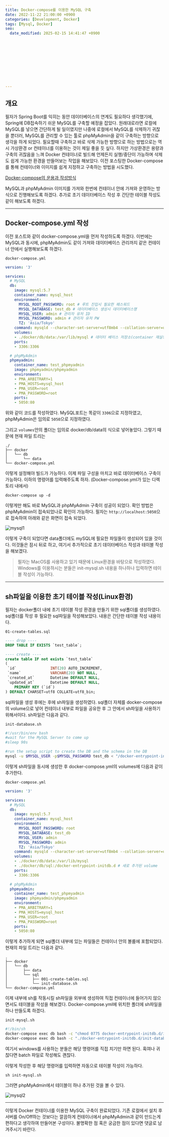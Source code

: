 ```yaml
---
title: Docker-compose를 이용한 MySQL 구축
date: 2022-11-22 21:00:00 +0900
categories: [Development, Docker]
tags: [Mysql, Docker]
seo:
  date_modified: 2025-02-15 14:41:47 +0900











---
```


## 개요

필자가 Spring Boot를 익히는 동안 데이터베이스의 연계도 필요하다 생각했기에, Spring에 DB접속하기 쉬운 MySQL를 구축할 예정을 잡았다. 원래대로라면 로컬에 MySQL를 넣으면 간단하게 될 일이였지만 나중에 로컬에서 MySQL를 삭제하기 귀찮을 뿐더러, MySQL를 관리할 수 있는 툴로 phpMyAdmin을 같이 구축하는 방향으로 생각을 하게 되었다. 필요할때 구축하고 바로 삭제 가능한 방향으로 하는 방법으로는 역시 가상환경 or 컨테이너를 이용하는 것이 제일 좋을 듯 싶다. 하지만 가상환경은 용량과 구축의 귀찮음을 느껴 Docker 컨테이너로 빌드해 언제든지 실행/중단이 가능하며 삭제도 쉽게 가능한 환경을 만들어보는 작업을 해보았다. 이전 포스팅한 Docker-compose를 통해 컨테이너와 이미지를 쉽게 지정하고 구축하는 방법을 시도했다.

[Docker-compose의 운용과 작성방식](https://freez2385.github.io/posts/Docker-compose/)

 MySQL과 phpMyAdmin 이미지를 가져와 한번에 컨테이너 안에 가져와 운영하는 방식으로 진행해보도록 하겠다. 추가로 초기 데이터베이스 작성 후 간단한 테이블 작성도 같이 해보도록 하겠다.

---

## Docker-compose.yml 작성

이전 포스트와 같이 docker-compose.yml을 먼저 작성하도록 하겠다. 이번에는 MySQL과 동시에, phpMyAdmin도 같이 가져와 데이터베이스 관리까지 같은 컨테이너 안에서 실행해보도록 하겠다.

`docker-compose.yml`

```yml
version: '3'

services:
  # MySQL
  db:
    image: mysql:5.7
    container_name: mysql_host
    environment:
      MYSQL_ROOT_PASSWORD: root # 루트 진입시 필요한 패스워드
      MYSQL_DATABASE: test_db # 데이터베이스 생성시 데이터베이스명
      MYSQL_USER: admin # 관리자 유저 ID
      MYSQL_PASSWORD: admin # 관리자 유저 PW
      TZ: 'Asia/Tokyo'
    command: mysqld --character-set-server=utf8mb4 --collation-server=utf8mb4_unicode_ci # 빌드 후 데이터베이스 문자열을 UTF-8로 변경
    volumes:
    - ./docker/db/data:/var/lib/mysql # 데이터 베이스 저장소(container 재실행시 이전 정보 유지)
    ports:
    - 3306:3306

  # phpMyAdmin
  phpmyadmin:
    container_name: test_phpmyadmin
    image: phpmyadmin/phpmyadmin
    environment:
    - PMA_ARBITRARY=1
    - PMA_HOSTS=mysql_host
    - PMA_USER=root
    - PMA_PASSWORD=root
    ports:
    - 5050:80
```

위와 같이 코드를 작성하였다. MySQL포트는 똑같이 `3306`으로 지정하였고, phpMyAdmin은 임의로 `5050`으로 지정하였다. 

그리고 `volumes`안의 폴더는 임의로 docker/db/data의 식으로 넣어놓았다. 그렇기 때문에 현재 파일 트리는

```
./
├── docker
│   └── db
│       └── data
└── docker-compose.yml
```

이렇게 설정해야 빌드가 가능하다. 이제 파일 구성을 마치고 바로 데이터베이스 구축이 가능하다. 이하의 명령어를 입력해주도록 하자. (Docker-compose.yml가 있는 디렉토리 내에서)

```
docker-compose up -d
```

이렇게만 해도 바로 MySQL과 phpMyAdmin 구축이 성공이 되었다. 확인 방법은 phpMyAdmin이 접속되었나로 확인이 가능하다. 필자는 `http://localhost:5050`으로 접속하여 아래와 같은 화면이 접속 되었다.

![mysql1](https://s3.ap-northeast-1.amazonaws.com/freez2385.blog/img/2022-11-22-mysql/mysql1.png)

이렇게 구축이 되었다면 data폴더에도 mySQL에 필요한 파일들이 생성되어 있을 것이다. 이것들은 잠시 뒤로 하고, 여기서 추가적으로 초기 데이터베이스 작성과 테이블 작성을 해보겠다.

> 필자는 MacOS를 사용하고 있기 때문에 Linux환경을 바탕으로 작성하였다. Windows를 이용하시는 분들은 init-mysql.sh 내용을 하나하나 입력하면 테이블 작성이 가능하다.

---

## sh파일을 이용한 초기 테이블 작성(Linux환경)

필자는 docker폴더 내에 초기 테이블 작성 환경을 만들기 위한 sql폴더를 생성하였다. sql폴더를 작성 후 필요한 sql파일을 작성해보았다. 내용은 간단한  테이블 작성 내용이다.

`01-create-tables.sql`

```sql
---- drop ----
DROP TABLE IF EXISTS `test_table`;

---- create ----
create table IF not exists `test_table`
(
 `id`               INT(20) AUTO_INCREMENT,
 `name`             VARCHAR(20) NOT NULL,
 `created_at`       Datetime DEFAULT NULL,
 `updated_at`       Datetime DEFAULT NULL,
    PRIMARY KEY (`id`)
) DEFAULT CHARSET=utf8 COLLATE=utf8_bin;

```

sql파일을 생성 후에는 후에 sh파일을 생성하였다. sql폴더 자체를 docker-compose의 volume으로 넣어 컨테이너 내부로 파일을 공유한 후 그 안에서 sh파일을 사용하기 위해서이다. sh파일은 다음과 같다.

`init-database.sh`

```sh
#!/usr/bin/env bash
#wait for the MySQL Server to come up
#sleep 90s

#run the setup script to create the DB and the schema in the DB
mysql -u $MYSQL_USER -p$MYSQL_PASSWORD test_db < "/docker-entrypoint-initdb.d/001-create-tables.sql"
```

이렇게 sh파일을 동시에 생성한 후 docker-compose.yml의 volumes에 다음과 같이 추가한다.

`docker-compose.yml`

```yml
version: '3'

services:
  # MySQL
  db:
    image: mysql:5.7
    container_name: mysql_host
    environment:
      MYSQL_ROOT_PASSWORD: root
      MYSQL_DATABASE: test_db
      MYSQL_USER: admin
      MYSQL_PASSWORD: admin
      TZ: 'Asia/Tokyo'
    command: mysqld --character-set-server=utf8mb4 --collation-server=utf8mb4_unicode_ci 
    volumes:
    - ./docker/db/data:/var/lib/mysql
    - ./docker/db/sql:/docker-entrypoint-initdb.d # 새로 추가된 volume
    ports:
    - 3306:3306

  # phpMyAdmin
  phpmyadmin:
    container_name: test_phpmyadmin
    image: phpmyadmin/phpmyadmin
    environment:
    - PMA_ARBITRARY=1
    - PMA_HOSTS=mysql_host
    - PMA_USER=root
    - PMA_PASSWORD=root
    ports:
    - 5050:80
```

이렇게 추가하게 되면 sql폴더 내부에 있는 파일들은 컨테이너 안의 볼륨에 포함되었다. 현재의 파일 트리는 다음과 같다.

```
.
├── docker
│   └── db
│       ├── data
│       └── sql
│           ├── 001-create-tables.sql
│           └── init-database.sh
└── docker-compose.yml

```

이제 내부에 sh를 작동시킬 sh파일을 외부에 생성하여 직접 컨테이너에 들어가지 않으면서도 테이블을 작성을 해보겠다. Docker-compose.yml에 위치한 폴더에 sh파일을 하나 만들도록 하겠다.

`init-mysql.sh`

```sh
#!/bin/sh
docker-compose exec db bash -c "chmod 0775 docker-entrypoint-initdb.d/init-database.sh"
docker-compose exec db bash -c "./docker-entrypoint-initdb.d/init-database.sh"
```

여기서 windows를 사용하는 분들은 해당 명령어를 직접 치기만 하면 된다. 혹여나 귀찮다면 batch 파일로 작성해도 괜찮다.

이렇게 작성한 후 해당 명령어를 입력하면 자동으로 테이블 작성이 가능하다.

```
sh init-mysql.sh
```

그러면 phpMyAdmin에서 테이블이 하나 추가된 것을 볼 수 있다.

![mysql2](https://s3.ap-northeast-1.amazonaws.com/freez2385.blog/img/2022-11-22-mysql/mysql2.png)



---

이렇게 Docker 컨테이너를 이용한 MySQL 구축이 완료되었다. 기존 로컬에서 설치 후 서버를 On/Off하는 것보다는 깔끔하게 컨테이너에서 phpMyAdmin과 같이 만드는게 편하다고 생각하여 만들어본 구성이다. 불명확한 점 혹은 궁금한 점이 있다면 댓글로 남겨주시기 바란다.

